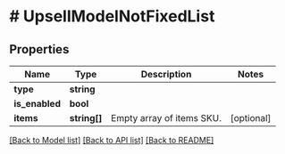# # UpsellModelNotFixedList

## Properties

Name | Type | Description | Notes
------------ | ------------- | ------------- | -------------
**type** | **string** |  |
**is_enabled** | **bool** |  |
**items** | **string[]** | Empty array of items SKU. | [optional]

[[Back to Model list]](../../README.md#models) [[Back to API list]](../../README.md#endpoints) [[Back to README]](../../README.md)

